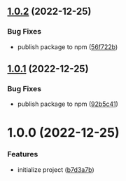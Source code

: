 ## [1.0.2](https://github.com/js-omar/prettier-config/compare/v1.0.1...v1.0.2) (2022-12-25)

### Bug Fixes

- publish package to npm ([56f722b](https://github.com/js-omar/prettier-config/commit/56f722bc329337a9b212cc3ace774d4d11d0e0b2))

## [1.0.1](https://github.com/js-omar/prettier-config/compare/v1.0.0...v1.0.1) (2022-12-25)

### Bug Fixes

- publish package to npm ([92b5c41](https://github.com/js-omar/prettier-config/commit/92b5c41316dcba8bb927b3b9ff40c5b7bb9a5664))

# 1.0.0 (2022-12-25)

### Features

- initialize project ([b7d3a7b](https://github.com/js-omar/prettier-config/commit/b7d3a7bb7f8f0079aa08aaf191e10c8b6704a933))

